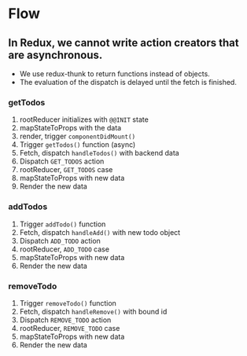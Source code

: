 # Flow

## In Redux, we cannot write action creators that are asynchronous.
- We use redux-thunk to return functions instead of objects.
- The evaluation of the dispatch is delayed until the fetch is finished.

### getTodos
1. rootReducer initializes with `@@INIT` state
2. mapStateToProps with the data
3. render, trigger `componentDidMount()`
4. Trigger `getTodos()` function (async)
5. Fetch, dispatch `handleTodos()` with backend data
6. Dispatch `GET_TODOS` action
7. rootReducer, `GET_TODOS` case
8. mapStateToProps with new data
9. Render the new data

### addTodos
1. Trigger `addTodo()` function
2. Fetch, dispatch `handleAdd()` with new todo object
3. Dispatch `ADD_TODO` action
4. rootReducer, `ADD_TODO` case
5. mapStateToProps with new data
6. Render the new data

### removeTodo
1. Trigger `removeTodo()` function
2. Fetch, dispatch `handleRemove()` with bound id
3. Dispatch `REMOVE_TODO` action
4. rootReducer, `REMOVE_TODO` case
5. mapStateToProps with new data
6. Render the new data
